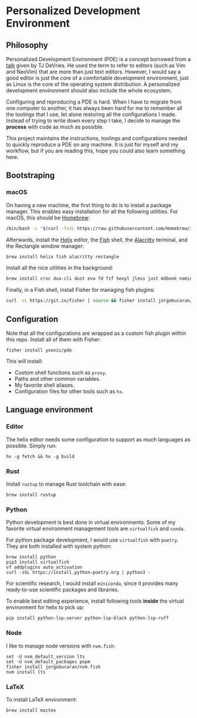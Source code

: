 # Personalized Development Environment

## Philosophy

Personalized Development Environment (PDE) is a concept borrowed from a
[talk](https://www.youtube.com/watch?v=IK_-C0GXfjo) given by TJ DeVries. He
used the term to refer to editors (such as Vim and NeoVim) that are more than
just text editors. However, I would say a good editor is just the core of a
comfortable development environment, just as Linux is the core of the operating
system distribution. A personalized development environment should also include
the whole ecosystem.

Configuring and reproducing a PDE is hard. When I have to migrate from one
computer to another, it has always been hard for me to remember all the
toolings that I use, let alone restoring all the configurations I made. Instead
of trying to write down every step I take, I decide to manage the **process**
with code as much as possible.

This project maintains the instructions, toolings and configurations needed to
quickly reproduce a PDE on any machine. It is just for myself and my workflow,
but if you are reading this, hope you could also learn something here.

## Bootstraping

### macOS

On having a new machine, the first thing to do is to install a package manager.
This enables easy installation for all the following utilities. For macOS, this
should be [Homebrew](https://brew.sh/):

```bash
/bin/bash -c "$(curl -fsSL https://raw.githubusercontent.com/Homebrew/install/HEAD/install.sh)"
```

Afterwards, install the [Helix](https://helix-editor.com) editor, the
[Fish](https://fishshell.com) shell, the [Alacritty](https://alacritty.org)
terminal, and the Rectangle window manager:

```bash
brew install helix fish alacritty rectangle
```

Install all the nice utilities in the background:

```bash
brew install croc dua-cli dust eva fd fzf hexyl jless just mdbook nomino pastel pueue ripgrep sd starship tealdeer tokei zoxide
```

Finally, in a Fish shell, install Fisher for managing fish plugins:

```bash
curl -sL https://git.io/fisher | source && fisher install jorgebucaran/fisher
```

## Configuration

Note that all the configurations are wrapped as a custom fish plugin within
this repo. Install all of them with Fisher:

```fish
fisher install yxonic/pde
```

This will install:

- Custom shell functions such as `proxy`.
- Paths and other common variables.
- My favorite shell aliases.
- Configuration files for other tools such as `hx`.

## Language environment

### Editor

The helix editor needs some configuration to support as much languages as
possible. Simply run:

```fish
hx -g fetch && hx -g build
```

### Rust

Install `rustup` to manage Rust toolchain with ease:

```fish
brew install rustup
```

### Python

Python development is best done in virtual environments. Some of my favorite
virtual environment management tools are `virtualfish` and `conda`.

For python package development, I would use `virtualfish` with `poetry`. They
are both installed with system python:

```fish
brew install python
pip3 install virtualfish
vf addplugins auto_activation
curl -sSL https://install.python-poetry.org | python3 -
```

For scientific research, I would install `miniconda`, since it provides many
ready-to-use scientific packages and libraries.

To enable best editing experience, install following tools **inside** the
virtual environment for helix to pick up:

```fish
pip install python-lsp-server python-lsp-black python-lsp-ruff
```

### Node

I like to manage node versions with `nvm.fish`:

```fish
set -U nvm_default_version lts
set -U nvm_default_packages pnpm
fisher install jorgebucaran/nvm.fish
nvm install lts
```

### LaTeX

To install LaTeX environment:

```fish
brew install mactex
```